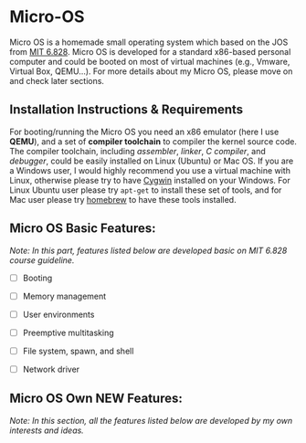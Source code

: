 # Micro-OS
Micro OS is a homemade small operating system which based on the JOS from [MIT 6.828](https://pdos.csail.mit.edu/6.828/2016/overview.html). Micro OS is developed for a standard x86-based personal computer and could be booted on most of virtual machines (e.g., Vmware, Virtual Box, QEMU…). For more details about my Micro OS, please move on and check later sections. 



## Installation Instructions & Requirements

For booting/running the Micro OS you need an x86 emulator (here I use **QEMU**), and a set of **compiler toolchain** to compiler the kernel source code. The compiler toolchain, including *assembler*, *linker*, *C compiler*, and *debugger*, could be easily installed on Linux (Ubuntu) or Mac OS. If you are a Windows user, I would highly recommend you use a virtual machine with Linux, otherwise please try to have [Cygwin](http://www.cygwin.com) installed on your Windows. For Linux Ubuntu user please try `apt-get` to install these set of tools, and for Mac user please try [homebrew](https://brew.sh) to have these tools installed.



## Micro OS Basic Features:

*Note: In this part, features listed below are developed basic on MIT 6.828 course guideline.*

- [ ] Booting
- [ ] Memory management
- [ ] User environments
- [ ] Preemptive multitasking
- [ ] File system, spawn, and shell
- [ ] Network driver



## Micro OS Own **NEW** Features:

*Note: In this section, all the features listed below are developed by my own interests and ideas.*

